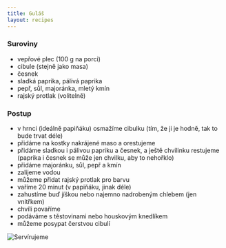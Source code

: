 ```yaml
---
title: Guláš
layout: recipes
---
```


### Suroviny
- vepřové plec (100 g na porci)
- cibule (stejně jako masa)
- česnek
- sladká paprika, pálivá paprika
- pepř, sůl, majoránka, mletý kmín
- rajský protlak (volitelně)

### Postup
- v hrnci (ideálně papiňáku) osmažíme cibulku (tím, že ji je hodně, tak to bude trvat déle)
- přidáme na kostky nakrájené maso a orestujeme
- přidáme sladkou i pálivou papriku a česnek, a ještě chvilinku restujeme (paprika i česnek se může jen chvilku, aby to nehořklo)
- přidáme majoránku, sůl, pepř a kmín
- zalijeme vodou
- můžeme přidat rajský protlak pro barvu
- vaříme 20 minut (v papiňáku, jinak déle)
- zahustíme buď jíškou nebo najemno nadrobeným chlebem (jen vnitřkem)
- chvíli povaříme
- podáváme s těstovinami nebo houskovým knedlíkem
- můžeme posypat čerstvou cibulí



![Servírujeme](/fotky/gulas-1.jpg)
